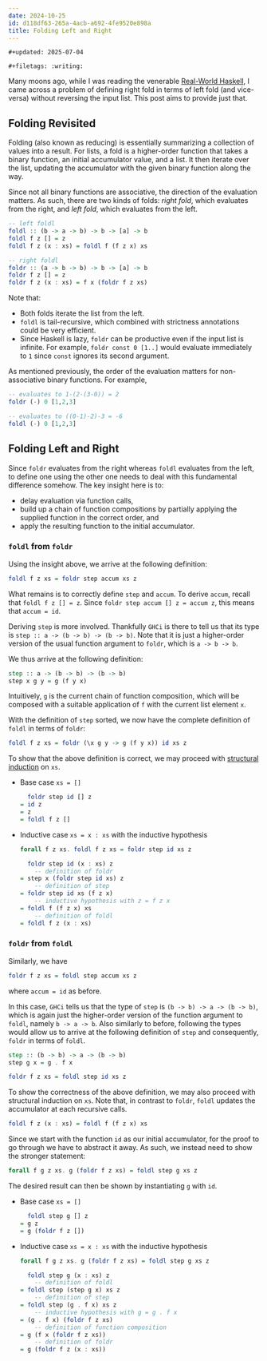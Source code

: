 ```yaml
---
date: 2024-10-25
id: d118df63-265a-4acb-a692-4fe9520e898a
title: Folding Left and Right
---
```


```{=org}
#+updated: 2025-07-04
```
```{=org}
#+filetags: :writing:
```
Many moons ago, while I was reading the venerable [Real-World Haskell](https://book.realworldhaskell.org/), I came across a problem of defining right fold in terms of left fold (and vice-versa) without reversing the input list.
This post aims to provide just that.

## Folding Revisited

Folding (also known as reducing) is essentially summarizing a collection of values into a result.
For lists, a fold is a higher-order function that takes a binary function, an initial accumulator value, and a list.
It then iterate over the list, updating the accumulator with the given binary function
along the way.

Since not all binary functions are associative, the direction of the evaluation matters.
As such, there are two kinds of folds: *right fold*, which evaluates from the right, and *left fold*, which evaluates from the left.

``` haskell
-- left foldl
foldl :: (b -> a -> b) -> b -> [a] -> b
foldl f z [] = z
foldl f z (x : xs) = foldl f (f z x) xs

-- right foldl
foldr :: (a -> b -> b) -> b -> [a] -> b
foldr f z [] = z
foldr f z (x : xs) = f x (foldr f z xs)
```

Note that:

- Both folds iterate the list from the left.
- `foldl` is tail-recursive, which combined with strictness annotations could be
  very efficient.
- Since Haskell is lazy, `foldr` can be productive even if the input list is infinite.
  For example, `foldr const 0 [1..]` would evaluate immediately to `1` since `const`
  ignores its second argument.

As mentioned previously, the order of the evaluation matters for non-associative binary functions.
For example,

``` haskell
-- evaluates to 1-(2-(3-0)) = 2
foldr (-) 0 [1,2,3]

-- evaluates to ((0-1)-2)-3 = -6
foldl (-) 0 [1,2,3]
```

## Folding Left and Right

Since `foldr` evaluates from the right whereas `foldl` evaluates from the left, to define one using the other one needs to deal with this fundamental difference somehow.
The key insight here is to:

- delay evaluation via function calls,
- build up a chain of function compositions by partially applying the supplied function in the correct order, and
- apply the resulting function to the initial accumulator.

### `foldl` from `foldr`

Using the insight above, we arrive at the following definition:

``` haskell
foldl f z xs = foldr step accum xs z
```

What remains is to correctly define `step` and `accum`.
To derive `accum`, recall that `foldl f z [] = z`.
Since `foldr step accum [] z = accum z`, this means that `accum = id`.

Deriving `step` is more involved.
Thankfully `GHCi` is there to tell us that its type is `step :: a -> (b -> b) -> (b -> b)`.
Note that it is just a higher-order version of the usual function argument to `foldr`, which is `a -> b -> b`.

We thus arrive at the following definition:

``` haskell
step :: a -> (b -> b) -> (b -> b)
step x g y = g (f y x)
```

Intuitively, `g` is the current chain of function composition, which will be composed with a suitable application of `f` with the current list element `x`.

With the definition of `step` sorted, we now have the complete definition of `foldl` in terms of `foldr`:

``` haskell
foldl f z xs = foldr (\x g y -> g (f y x)) id xs z
```

To show that the above definition is correct, we may proceed with [structural induction](./2024-10-23-structural-induction.html) on `xs`.

- Base case `xs = []`

  ``` haskell
    foldr step id [] z
  = id z
  = z
  = foldl f z []
  ```

- Inductive case `xs = x : xs` with the inductive hypothesis

  ``` haskell
  forall f z xs. foldl f z xs = foldr step id xs z
  ```

  ``` haskell
    foldr step id (x : xs) z
      -- definition of foldr
  = step x (foldr step id xs) z
      -- definition of step
  = foldr step id xs (f z x)
      -- inductive hypothesis with z = f z x
  = foldl f (f z x) xs
      -- definition of foldl
  = foldl f z (x : xs)
  ```

### `foldr` from `foldl`

Similarly, we have

``` haskell
foldr f z xs = foldl step accum xs z
```

where `accum = id` as before.

In this case, `GHCi` tells us that the type of `step` is `(b -> b) -> a -> (b -> b)`, which is again just the higher-order version of the function argument to `foldl`, namely `b -> a -> b`.
Also similarly to before, following the types would allow us to arrive at the following definition of `step` and consequently, `foldr` in terms of `foldl`.

``` haskell
step :: (b -> b) -> a -> (b -> b)
step g x = g . f x

foldr f z xs = foldl step id xs z
```

To show the correctness of the above definition, we may also proceed with structural induction on `xs`.
Note that, in contrast to `foldr`, `foldl` updates the accumulator at each recursive calls.

``` haskell
foldl f z (x : xs) = foldl f (f z x) xs
```

Since we start with the function `id` as our initial accumulator, for the proof to go through we have to abstract it away.
As such, we instead need to show the stronger statement:

``` haskell
forall f g z xs. g (foldr f z xs) = foldl step g xs z
```

The desired result can then be shown by instantiating `g` with `id`.

- Base case `xs = []`

  ``` haskell
    foldl step g [] z
  = g z
  = g (foldr f z [])
  ```

- Inductive case `xs = x : xs` with the inductive hypothesis

  ``` haskell
  forall f g z xs. g (foldr f z xs) = foldl step g xs z
  ```

  ``` haskell
    foldl step g (x : xs) z
      -- definition of foldl
  = foldl step (step g x) xs z
      -- definition of step
  = foldl step (g . f x) xs z
      -- inductive hypothesis with g = g . f x
  = (g . f x) (foldr f z xs)
      -- definition of function composition
  = g (f x (foldr f z xs))
      -- definition of foldr
  = g (foldr f z (x : xs))
  ```
